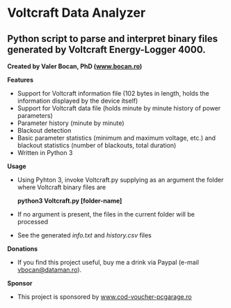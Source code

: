 Voltcraft Data Analyzer
=======================
Python script to parse and interpret binary files generated by Voltcraft Energy-Logger 4000.
--------------------------------------------------------------------------------------------
**Created by Valer Bocan, PhD (www.bocan.ro)**

**Features**
- Support for Voltcraft information file (102 bytes in length, holds the information displayed by the device itself)
- Support for Voltcraft data file (holds minute by minute history of power parameters)
- Parameter history (minute by minute)
- Blackout detection
- Basic parameter statistics (minimum and maximum voltage, etc.) and blackout statistics (number of blackouts, total duration)
- Written in Python 3

**Usage**
- Using Pyhton 3, invoke Voltcraft.py supplying as an argument the folder where Voltcraft binary files are

	**python3 Voltcraft.py [folder-name]**

- If no argument is present, the files in the current folder will be processed
- See the generated *info.txt* and *history.csv* files

**Donations**
- If you find this project useful, buy me a drink via Paypal (e-mail vbocan@dataman.ro).

**Sponsor**
- This project is sponsored by www.cod-voucher-pcgarage.ro
